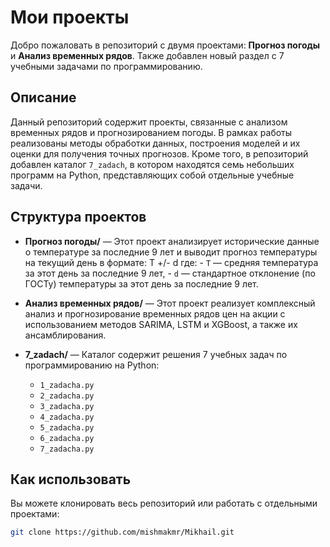 # Мои проекты

Добро пожаловать в репозиторий с двумя проектами: **Прогноз погоды** и **Анализ временных рядов**.
Также добавлен новый раздел с 7 учебными задачами по программированию.

## Описание
Данный репозиторий содержит проекты, связанные с анализом временных рядов и прогнозированием погоды. В рамках работы реализованы методы обработки данных, построения моделей и их оценки для получения точных прогнозов.
Кроме того, в репозиторий добавлен каталог `7_zadach`, в котором находятся семь небольших программ на Python, представляющих собой отдельные учебные задачи.

## Структура проектов

- **Прогноз погоды/** — Этот проект анализирует исторические данные о температуре за последние 9 лет и выводит прогноз температуры на текущий день в формате:
	T +/- d
	где:
		- `T` — средняя температура за этот день за последние 9 лет,
		- `d` — стандартное отклонение (по ГОСТу) температуры за этот день за последние 9 лет.

- **Анализ временных рядов/** — Этот проект реализует комплексный анализ и прогнозирование временных рядов цен на акции с использованием методов SARIMA, LSTM и XGBoost, а также их ансамблирования.
- **7_zadach/** — Каталог содержит решения 7 учебных задач по программированию на Python:
	- `1_zadacha.py`
	- `2_zadacha.py`
	- `3_zadacha.py`
	- `4_zadacha.py`
	- `5_zadacha.py`
	- `6_zadacha.py`
	- `7_zadacha.py`

## Как использовать

Вы можете клонировать весь репозиторий или работать с отдельными проектами:

```bash
git clone https://github.com/mishmakmr/Mikhail.git
